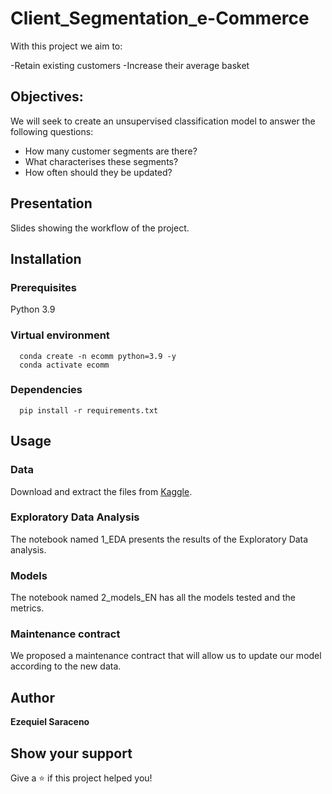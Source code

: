 # Client_Segmentation_e-Commerce

With this project we aim to:

-Retain existing customers
-Increase their average basket

## Objectives: 
We will seek to create an unsupervised classification model to answer the following questions:
- How many customer segments are there?
- What characterises these segments?
- How often should they be updated?

## Presentation
Slides showing the workflow of the project.

## Installation
  ### Prerequisites
  Python 3.9
    
  ### Virtual environment
      
      conda create -n ecomm python=3.9 -y
      conda activate ecomm
      
  ### Dependencies    
      pip install -r requirements.txt
 
 ## Usage
  ### Data
  Download and extract the files from [Kaggle](https://www.kaggle.com/datasets/olistbr/brazilian-ecommerce).

  ### Exploratory Data Analysis
  The notebook named 1_EDA presents the results of the Exploratory Data analysis.
  
  ### Models
  The notebook named 2_models_EN has all the models tested and the metrics. 
  
  ### Maintenance contract
  We proposed a maintenance contract that will allow us to update our model according to the new data.
  
  
  ## Author
 
 **Ezequiel Saraceno**
 
 ## Show your support

Give a ⭐️ if this project helped you!
